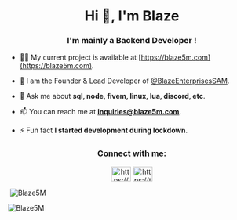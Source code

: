 <h1 align="center">Hi 👋, I'm Blaze </h1>
<h3 align="center">I'm mainly a Backend Developer !</h3>

- 👨‍💻 My current project is available at [https://blaze5m.com](https://blaze5m.com).

- 📝 I am the Founder & Lead Developer of [@BlazeEnterprisesSAM](https://github.com/BlazeEnterprisesSAM).

- 💬 Ask me about **sql, node, fivem, linux, lua, discord, etc**.

- 📫 You can reach me at **inquiries@blaze5m.com**.

- ⚡ Fun fact **I started development during lockdown**.


<h3 align="center">Connect with me:</h3>
<p align="center">
<a href="https://discord.gg/blaze5M" target="blank"><img align="center" src="https://raw.githubusercontent.com/rahuldkjain/github-profile-readme-generator/master/src/images/icons/Social/discord.svg" alt="https://discord.gg/" height="30" width="40" /></a>
<a href="https://twitter.com/blaze5M" target="blank"><img align="center" src="https://raw.githubusercontent.com/rahuldkjain/github-profile-readme-generator/master/src/images/icons/Social/twitter.svg" alt="https://twitter.com/" height="30" width="40" /></a>
</p>

<p>&nbsp;<img align="center" src="https://github-readme-stats.vercel.app/api?username=Blaze5M&show_icons=true&locale=en" alt="Blaze5M" /></p>

<p><img align="center" src="https://github-readme-streak-stats.herokuapp.com/?user=Blaze5M&" alt="Blaze5M" /></p>
